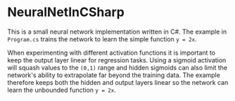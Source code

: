 # NeuralNetInCSharp

This is a small neural network implementation written in C#. The example in
`Program.cs` trains the network to learn the simple function `y = 2x`.

When experimenting with different activation functions it is important to keep
the output layer linear for regression tasks. Using a sigmoid activation will
squash values to the `(0,1)` range and hidden sigmoids can also limit the
network's ability to extrapolate far beyond the training data. The example
therefore keeps both the hidden and output layers linear so the network can
learn the unbounded function `y = 2x`.
